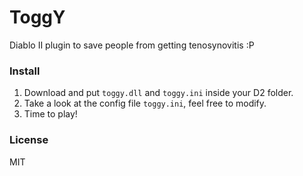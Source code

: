 # ToggY

Diablo II plugin to save people from getting tenosynovitis :P

### Install
1. Download and put `toggy.dll` and `toggy.ini` inside your D2 folder.
2. Take a look at the config file `toggy.ini`, feel free to modify.
3. Time to play!

### License
MIT